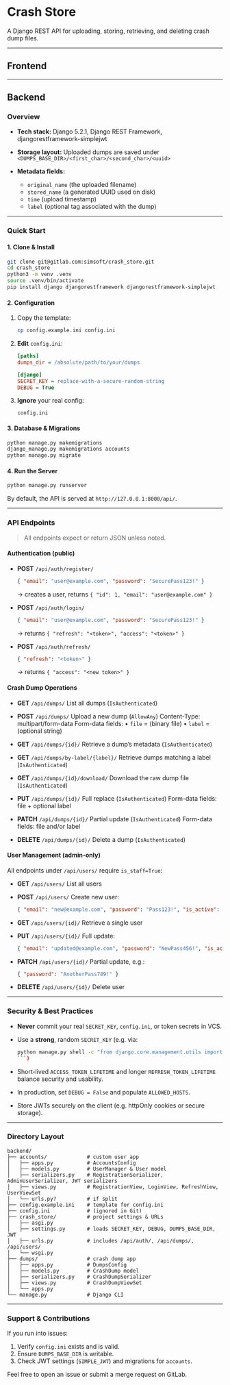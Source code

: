 # Crash Store

A Django REST API for uploading, storing, retrieving, and deleting crash dump files.

---

## Frontend

---

## Backend

### Overview

* **Tech stack:** Django 5.2.1, Django REST Framework, djangorestframework-simplejwt
* **Storage layout:** Uploaded dumps are saved under `<DUMPS_BASE_DIR>/<first_char>/<second_char>/<uuid>`
* **Metadata fields:**

  * `original_name` (the uploaded filename)
  * `stored_name` (a generated UUID used on disk)
  * `time` (upload timestamp)
  * `label` (optional tag associated with the dump)

---

### Quick Start

#### 1. Clone & Install

```bash
git clone git@gitlab.com:simsoft/crash_store.git
cd crash_store
python3 -m venv .venv
source .venv/bin/activate
pip install django djangorestframework djangorestframework-simplejwt
```

#### 2. Configuration

1. Copy the template:

   ```bash
   cp config.example.ini config.ini
   ```

2. **Edit** `config.ini`:

   ```ini
   [paths]
   dumps_dir = /absolute/path/to/your/dumps

   [django]
   SECRET_KEY = replace-with-a-secure-random-string
   DEBUG = True
   ```

3. **Ignore** your real config:

   ```gitignore
   config.ini
   ```

#### 3. Database & Migrations

```bash
python manage.py makemigrations
django_manage.py makemigrations accounts
python manage.py migrate
```

#### 4. Run the Server

```bash
python manage.py runserver
```

By default, the API is served at `http://127.0.0.1:8000/api/`.

---

### API Endpoints

> All endpoints expect or return JSON unless noted.

#### Authentication (public)

* **POST** `/api/auth/register/`

  ```json
  { "email": "user@example.com", "password": "SecurePass123!" }
  ```

  → creates a user, returns `{ "id": 1, "email": "user@example.com" }`

* **POST** `/api/auth/login/`

  ```json
  { "email": "user@example.com", "password": "SecurePass123!" }
  ```

  → returns `{ "refresh": "<token>", "access": "<token>" }`

* **POST** `/api/auth/refresh/`

  ```json
  { "refresh": "<token>" }
  ```

  → returns `{ "access": "<new token>" }`

#### Crash Dump Operations

* **GET** `/api/dumps/`
  List all dumps (`IsAuthenticated`)

* **POST** `/api/dumps/`
  Upload a new dump (`AllowAny`)
  Content-Type: multipart/form-data
  Form-data fields:
  • `file` = (binary file)
  • `label` = (optional string)

* **GET** `/api/dumps/{id}/`
  Retrieve a dump’s metadata (`IsAuthenticated`)

* **GET** `/api/dumps/by-label/{label}/`
  Retrieve dumps matching a label (`IsAuthenticated`)

* **GET** `/api/dumps/{id}/download/`
  Download the raw dump file (`IsAuthenticated`)

* **PUT** `/api/dumps/{id}/`
  Full replace (`IsAuthenticated`)
  Form-data fields: file + optional label

* **PATCH** `/api/dumps/{id}/`
  Partial update (`IsAuthenticated`)
  Form-data fields: file and/or label

* **DELETE** `/api/dumps/{id}/`
  Delete a dump (`IsAuthenticated`)

#### User Management (admin-only)

All endpoints under `/api/users/` require `is_staff=True`:

* **GET** `/api/users/`
  List all users

* **POST** `/api/users/`
  Create new user:

  ```json
  { "email": "new@example.com", "password": "Pass123!", "is_active": true, "is_staff": false }
  ```

* **GET** `/api/users/{id}/`
  Retrieve a single user

* **PUT** `/api/users/{id}/`
  Full update:

  ```json
  { "email": "updated@example.com", "password": "NewPass456!", "is_active": false, "is_staff": true }
  ```

* **PATCH** `/api/users/{id}/`
  Partial update, e.g.:

  ```json
  { "password": "AnotherPass789!" }
  ```

* **DELETE** `/api/users/{id}/`
  Delete user

---

### Security & Best Practices

* **Never** commit your real `SECRET_KEY`, `config.ini`, or token secrets in VCS.
* Use a **strong**, random `SECRET_KEY` (e.g. via:

  ````bash
  python manage.py shell -c "from django.core.management.utils import get_random_secret_key; print(_)"
  ```)
  ````
* Short-lived `ACCESS_TOKEN_LIFETIME` and longer `REFRESH_TOKEN_LIFETIME` balance security and usability.
* In production, set `DEBUG = False` and populate `ALLOWED_HOSTS`.
* Store JWTs securely on the client (e.g. httpOnly cookies or secure storage).

---

### Directory Layout

```
backend/
├── accounts/             # custom user app
│   ├── apps.py           # AccountsConfig
│   ├── models.py         # UserManager & User model
│   ├── serializers.py    # RegistrationSerializer, AdminUserSerializer, JWT serializers
│   ├── views.py          # RegistrationView, LoginView, RefreshView, UserViewSet
│   └── urls.py?          # if split
├── config.example.ini    # template for config.ini
├── config.ini            # (ignored in Git)
├── crash_store/          # project settings & URLs
│   ├── asgi.py
│   ├── settings.py       # loads SECRET_KEY, DEBUG, DUMPS_BASE_DIR, JWT
│   ├── urls.py           # includes /api/auth/, /api/dumps/, /api/users/
│   └── wsgi.py
├── dumps/                # crash dump app
│   ├── apps.py           # DumpsConfig
│   ├── models.py         # CrashDump model
│   ├── serializers.py    # CrashDumpSerializer
│   ├── views.py          # CrashDumpViewSet
│   └── apps.py
└── manage.py             # Django CLI
```

---

### Support & Contributions

If you run into issues:

1. Verify `config.ini` exists and is valid.
2. Ensure `DUMPS_BASE_DIR` is writable.
3. Check JWT settings (`SIMPLE_JWT`) and migrations for `accounts`.

Feel free to open an issue or submit a merge request on GitLab.
